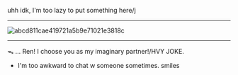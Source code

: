 uhh idk, I'm too lazy to put something here/j

____________________________________

![abcd811cae419721a5b9e71021e3818c](https://github.com/user-attachments/assets/45255fc6-be74-4eff-b7d7-6fc61125c87a)


____________________________________

ᯓ ... Ren! I choose you as my imaginary partner!/HVY JOKE.

- I'm too awkward to chat w someone sometimes. smiles
